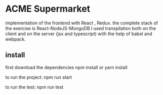 # ACME Supermarket
implementation of the frontend with React , Redux.
the complete stack of the exercise is React-NodeJS-MongoDB
I used transpilation both on the client and on the server (jsx and typescript)
with the help of babel and webpack.

## install
first download the dependencies
npm install or yarn install

to run the project:
npm run start

to run the test:
npm run test
